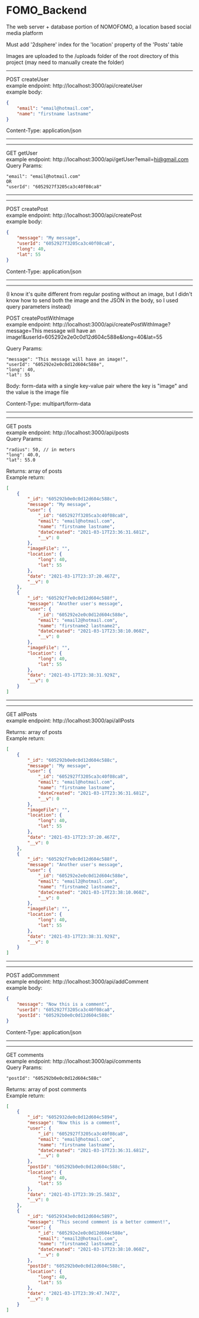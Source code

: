# FOMO_Backend
The web server + database portion of NOMOFOMO, a location based social media platform

Must add '2dsphere' index for the 'location' property of the 'Posts' table

Images are uploaded to the /uploads folder of the root directory of this project (may need to manually create the folder)

------------------------------------------------------------------------------------------

POST createUser<br />
example endpoint: http://localhost:3000/api/createUser<br />
example body:
```json
{
    "email": "email@hotmail.com",
    "name": "firstname lastname"
}
```
Content-Type: application/json

------------------------------------------------------------------------------------------
------------------------------------------------------------------------------------------

GET getUser<br />
example endpoint: http://localhost:3000/api/getUser?email=hi@gmail.com<br />
Query Params:
```
"email": "email@hotmail.com"
OR
"userId": "6052927f3205ca3c40f08ca8"
```

------------------------------------------------------------------------------------------
------------------------------------------------------------------------------------------

POST createPost<br />
example endpoint: http://localhost:3000/api/createPost<br />
example body:
```json
{
    "message": "My message",
    "userId": "6052927f3205ca3c40f08ca8",
    "long": 40,
    "lat": 55
}
```
Content-Type: application/json

------------------------------------------------------------------------------------------
------------------------------------------------------------------------------------------

(I know it's quite different from regular posting without an image, but I didn't know how to send both the image and the JSON in the body, so I used query parameters instead)<br />

POST createPostWithImage<br />
example endpoint: http://localhost:3000/api/createPostWithImage?message=This message will have an image!&userId=605292e2e0c0d12d604c588e&long=40&lat=55

Query Params:
```
"message": "This message will have an image!",
"userId": "605292e2e0c0d12d604c588e",
"long": 40,
"lat": 55
```
Body: form-data with a single key-value pair where the key is "image" and the value is the image file

Content-Type: multipart/form-data

------------------------------------------------------------------------------------------
------------------------------------------------------------------------------------------

GET posts<br />
example endpoint: http://localhost:3000/api/posts<br />
Query Params:
```
"radius": 50, // in meters
"long": 40.0,
"lat": 55.0
```

Returns: array of posts<br />
Example return:
```json
[
    {
        "_id": "605292b0e0c0d12d604c588c",
        "message": "My message",
        "user": {
            "_id": "6052927f3205ca3c40f08ca8",
            "email": "email@hotmail.com",
            "name": "firstname lastname",
            "dateCreated": "2021-03-17T23:36:31.681Z",
            "__v": 0
        },
        "imageFile": "",
        "location": {
            "long": 40,
            "lat": 55
        },
        "date": "2021-03-17T23:37:20.467Z",
        "__v": 0
    },
    {
        "_id": "605292f7e0c0d12d604c588f",
        "message": "Another user's message",
        "user": {
            "_id": "605292e2e0c0d12d604c588e",
            "email": "email2@hotmail.com",
            "name": "firstname2 lastname2",
            "dateCreated": "2021-03-17T23:38:10.060Z",
            "__v": 0
        },
        "imageFile": "",
        "location": {
            "long": 40,
            "lat": 55
        },
        "date": "2021-03-17T23:38:31.929Z",
        "__v": 0
    }
]
```

------------------------------------------------------------------------------------------
------------------------------------------------------------------------------------------

GET allPosts<br />
example endpoint: http://localhost:3000/api/allPosts<br />

Returns: array of posts<br />
Example return:
```json
[
    {
        "_id": "605292b0e0c0d12d604c588c",
        "message": "My message",
        "user": {
            "_id": "6052927f3205ca3c40f08ca8",
            "email": "email@hotmail.com",
            "name": "firstname lastname",
            "dateCreated": "2021-03-17T23:36:31.681Z",
            "__v": 0
        },
        "imageFile": "",
        "location": {
            "long": 40,
            "lat": 55
        },
        "date": "2021-03-17T23:37:20.467Z",
        "__v": 0
    },
    {
        "_id": "605292f7e0c0d12d604c588f",
        "message": "Another user's message",
        "user": {
            "_id": "605292e2e0c0d12d604c588e",
            "email": "email2@hotmail.com",
            "name": "firstname2 lastname2",
            "dateCreated": "2021-03-17T23:38:10.060Z",
            "__v": 0
        },
        "imageFile": "",
        "location": {
            "long": 40,
            "lat": 55
        },
        "date": "2021-03-17T23:38:31.929Z",
        "__v": 0
    }
]
```

------------------------------------------------------------------------------------------
------------------------------------------------------------------------------------------

POST addCommment<br />
example endpoint: http://localhost:3000/api/addComment<br />
example body:
```json
{
    "message": "Now this is a comment",
    "userId": "6052927f3205ca3c40f08ca8",
    "postId": "605292b0e0c0d12d604c588c"
}
```
Content-Type: application/json

------------------------------------------------------------------------------------------
------------------------------------------------------------------------------------------

GET comments<br />
example endpoint: http://localhost:3000/api/comments<br />
Query Params:
```
"postId": "605292b0e0c0d12d604c588c"
```

Returns: array of post comments<br />
Example return:
```json
[
    {
        "_id": "6052932de0c0d12d604c5894",
        "message": "Now this is a comment",
        "user": {
            "_id": "6052927f3205ca3c40f08ca8",
            "email": "email@hotmail.com",
            "name": "firstname lastname",
            "dateCreated": "2021-03-17T23:36:31.681Z",
            "__v": 0
        },
        "postId": "605292b0e0c0d12d604c588c",
        "location": {
            "long": 40,
            "lat": 55
        },
        "date": "2021-03-17T23:39:25.583Z",
        "__v": 0
    },
    {
        "_id": "60529343e0c0d12d604c5897",
        "message": "This second comment is a better comment!",
        "user": {
            "_id": "605292e2e0c0d12d604c588e",
            "email": "email2@hotmail.com",
            "name": "firstname2 lastname2",
            "dateCreated": "2021-03-17T23:38:10.060Z",
            "__v": 0
        },
        "postId": "605292b0e0c0d12d604c588c",
        "location": {
            "long": 40,
            "lat": 55
        },
        "date": "2021-03-17T23:39:47.747Z",
        "__v": 0
    }
]
```